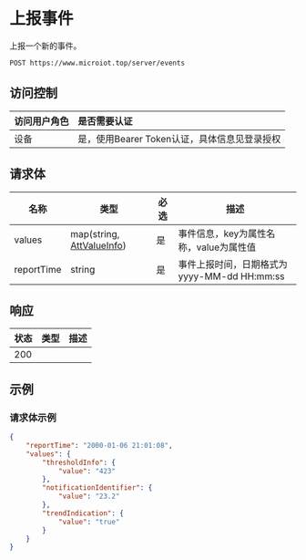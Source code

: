 # 上报事件

上报一个新的事件。

``` HTTP
POST https://www.microiot.top/server/events
```
## 访问控制

| 访问用户角色 | 是否需要认证                                 |
| :----------- | :------------------------------------------- |
| 设备         | 是，使用Bearer Token认证，具体信息见登录授权 |


## 请求体

| 名称       | 类型                                                         | 必选 | 描述                                        |
| ---------- | ------------------------------------------------------------ | ---- | ------------------------------------------- |
| values     | map(string, [AttValueInfo](../datatype/valueinfo.md#attvalueinfo)) | 是   | 事件信息，key为属性名称，value为属性值      |
| reportTime | string                                                       | 是   | 事件上报时间，日期格式为yyyy-MM-dd HH:mm:ss |

## 响应

| 状态 | 类型 | 描述 |
| ---- | ---- | ---- |
| 200  |      |      |



## 示例

### 请求体示例

``` JSON
{
    "reportTime": "2000-01-06 21:01:08",
    "values": {
        "thresholdInfo": {
            "value": "423"
        },
        "notificationIdentifier": {
            "value": "23.2"
        },
        "trendIndication": {
            "value": "true"
        }
    }
}
```

